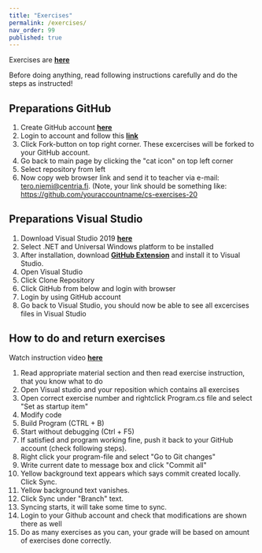 ```yaml
---
title: "Exercises"
permalink: /exercises/
nav_order: 99
published: true
---
```


Exercises are [**here**](https://github.com/TeroNiemi/H2C-csharp-exercises)

Before doing anything, read following instructions carefully and do the steps as instructed!

## Preparations GitHub 
1. Create GitHub account [**here**](https://github.com/)
2. Login to account and follow this [**link**](https://github.com/TeroNiemi/H2C-csharp-exercises)
3. Click Fork-button on top right corner. These excercises will be forked to your GitHub account.
4. Go back to main page by clicking the "cat icon" on top left corner
5. Select repository from left
6. Now copy web browser link and send it to teacher via e-mail: tero.niemi@centria.fi. (Note, your link should be something like: https://github.com/youraccountname/cs-exercises-20


## Preparations Visual Studio
1. Download Visual Studio 2019 [**here**](https://visualstudio.microsoft.com/vs/)
2. Select .NET and Universal Windows platform to be installed
3. After installation, download [**GitHub Extension**](https://visualstudio.github.com/) and install it to Visual Studio.
4. Open Visual Studio
5. Click Clone Repository
6. Click GitHub from below and login with browser
7. Login by using GitHub account
8. Go back to Visual Studio, you should now be able to see all excercises files in Visual Studio

## How to do and return exercises
Watch instruction video [**here**](https://youtu.be/UHEUA1-PEzo)
1. Read appropriate material section and then read exercise instruction, that you know what to do
2. Open Visual studio and your reposition which contains all exercises
3. Open correct exercise number and rightclick Program.cs file and select "Set as startup item"
4. Modify code
5. Build Program (CTRL + B)
6. Start without debugging (Ctrl + F5)
7. If satisfied and program working fine, push it back to your GitHub account (check following steps).
8. Right click your program-file and select "Go to Git changes"
9. Write current date to message box and click "Commit all"
10. Yellow background text appears which says commit created locally. Click Sync.
11. Yellow background text vanishes. 
12. Click Sync under "Branch" text.
13. Syncing starts, it will take some time to sync.
14. Login to your Github account and check that modifications are shown there as well
15. Do as many exercises as you can, your grade will be based on amount of exercises done correctly.
